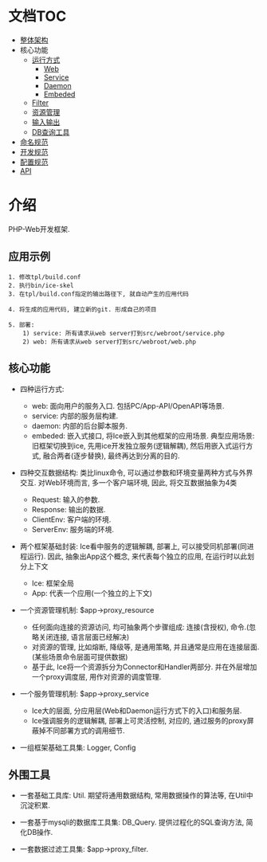 #  文档TOC

* [整体架构](https://github.com/goosman-lei/ice/blob/master/doc/markdown/arch.md)
* 核心功能
    * [运行方式](https://github.com/goosman-lei/ice/blob/master/doc/markdown/core-func-runner.md)
        * [Web](https://github.com/goosman-lei/ice/blob/master/doc/markdown/core-func-runner-web.md)
        * [Service](https://github.com/goosman-lei/ice/blob/master/doc/markdown/core-func-runner-service.md)
        * [Daemon](https://github.com/goosman-lei/ice/blob/master/doc/markdown/core-func-runner-daemon.md)
        * [Embeded](https://github.com/goosman-lei/ice/blob/master/doc/markdown/core-func-runner-embeded.md)
    * [Filter](https://github.com/goosman-lei/ice/blob/master/doc/markdown/core-func-filter.md)
    * [资源管理](https://github.com/goosman-lei/ice/blob/master/doc/markdown/core-func-resource.md)
    * [输入输出](https://github.com/goosman-lei/ice/blob/master/doc/markdown/core-func-resource.md)
    * [DB查询工具](https://github.com/goosman-lei/ice/blob/master/doc/markdown/core-func-resource.md)
* [命名规范](https://github.com/goosman-lei/ice/blob/master/doc/markdown/specification-name.md)
* [开发规范](https://github.com/goosman-lei/ice/blob/master/doc/markdown/specification-develop.md)
* [配置规范](https://github.com/goosman-lei/ice/blob/master/doc/markdown/specification-config.md)
* [API](https://github.com/goosman-lei/ice/blob/master/doc/markdown/api.md)

# 介绍

PHP-Web开发框架.

##  应用示例

```
1. 修改tpl/build.conf
2. 执行bin/ice-skel
3. 在tpl/build.conf指定的输出路径下, 就自动产生的应用代码

4. 将生成的应用代码, 建立新的git. 形成自己的项目

5. 部署:
    1) service: 所有请求从web server打到src/webroot/service.php
    2) web: 所有请求从web server打到src/webroot/web.php
```

##  核心功能

* 四种运行方式:
    * web: 面向用户的服务入口. 包括PC/App-API/OpenAPI等场景.
    * service: 内部的服务层构建.
    * daemon: 内部的后台脚本服务.
    * embeded: 嵌入式接口, 将Ice嵌入到其他框架的应用场景. 典型应用场景: 旧框架切换到ice, 先用ice开发独立服务(逻辑解耦), 然后用嵌入式运行方式, 融合两者(逐步替换), 最终再达到分离的目的.
	
* 四种交互数据结构: 类比linux命令, 可以通过参数和环境变量两种方式与外界交互. 对Web环境而言, 多一个客户端环境, 因此, 将交互数据抽象为4类
    * Request: 输入的参数.
    * Response: 输出的数据.
    * ClientEnv: 客户端的环境.
    * ServerEnv: 服务端的环境.
	
* 两个框架基础封装: Ice看中服务的逻辑解耦, 部署上, 可以接受同机部署(同进程运行). 因此, 抽象出App这个概念, 来代表每个独立的应用, 在运行时以此划分上下文
    * Ice: 框架全局
    * App: 代表一个应用(一个独立的上下文)
	
* 一个资源管理机制: $app->proxy_resource
    * 任何面向连接的资源访问, 均可抽象两个步骤组成: 连接(含授权), 命令.(忽略关闭连接, 语言层面已经解决)
    * 对资源的管理, 比如熔断, 降级等, 是通用策略, 并且通常是应用在连接层面. (某些场景命令层面可提供数据)
    * 基于此, Ice将一个资源拆分为Connector和Handler两部分. 并在外层增加一个proxy调度层, 用作对资源的调度管理.
	
* 一个服务管理机制: $app->proxy_service
    * Ice大的层面, 分应用层(Web和Daemon运行方式下的入口)和服务层.
    * Ice强调服务的逻辑解耦, 部署上可灵活控制, 对应的, 通过服务的proxy屏蔽掉不同部署方式的调用细节.
	
* 一组框架基础工具集: Logger, Config
	
##  外围工具

* 一套基础工具库: Util. 期望将通用数据结构, 常用数据操作的算法等, 在Util中沉淀积累.
	
* 一套基于mysqli的数据库工具集: DB_Query. 提供过程化的SQL查询方法, 简化DB操作.
	
* 一套数据过滤工具集: $app->proxy_filter.

